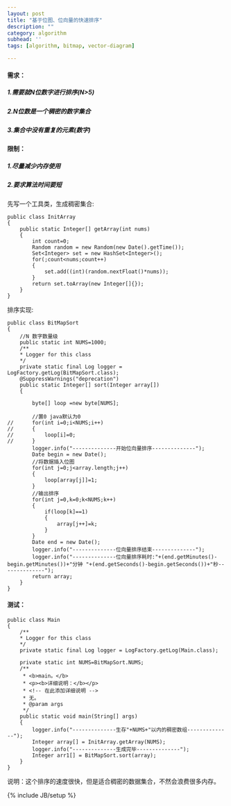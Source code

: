 ```yaml
---
layout: post
title: "基于位图、位向量的快速排序"
description: ""
category: algorithm
subhead: ''
tags: [algorithm, bitmap, vector-diagram]

---
```


#### 需求：

##### 1.需要就N位数字进行排序(N>5) 

##### 2.N位数是一个稠密的数字集合

##### 3.集合中没有重复的元素(数字)

#### 限制：

##### 1.尽量减少内存使用

##### 2.要求算法时间要短
 
先写一个工具类，生成稠密集合:

    public class InitArray  
    {  
        public static Integer[] getArray(int nums)  
        {  
            int count=0;  
            Random random = new Random(new Date().getTime());  
            Set<Integer> set = new HashSet<Integer>();  
            for(;count<nums;count++)  
            {  
                set.add((int)(random.nextFloat()*nums));  
            }  
            return set.toArray(new Integer[]{});  
        }  
    }  
 
排序实现:

    public class BitMapSort  
    {  
        //N 数字数量级  
        public static int NUMS=1000;  
        /** 
        * Logger for this class 
        */  
        private static final Log logger = LogFactory.getLog(BitMapSort.class);  
        @SuppressWarnings("deprecation")  
        public static Integer[] sort(Integer array[])  
        {  
          
            byte[] loop =new byte[NUMS];  
          
            //置0 java默认为0  
    //      for(int i=0;i<NUMS;i++)  
    //      {  
    //          loop[i]=0;  
    //      }  
            logger.info("--------------开始位向量排序--------------");  
            Date begin = new Date();  
            //将数据插入位图  
            for(int j=0;j<array.length;j++)  
            {  
                loop[array[j]]=1;  
            }  
            //输出排序  
            for(int j=0,k=0;k<NUMS;k++)  
            {  
                if(loop[k]==1)  
                {  
                    array[j++]=k;  
                }  
            }  
            Date end = new Date();  
            logger.info("--------------位向量排序结束--------------");  
            logger.info("--------------位向量排序耗时:"+(end.getMinutes()-begin.getMinutes())+"分钟 "+(end.getSeconds()-begin.getSeconds())+"秒--------------");  
            return array;  
        }  
    }  
 
#### 测试：

 
    public class Main  
    {  
        /** 
        * Logger for this class 
        */  
        private static final Log logger = LogFactory.getLog(Main.class);  
      
        private static int NUMS=BitMapSort.NUMS;  
        /** 
         * <b>main。</b>   
         * <p><b>详细说明：</b></p> 
         * <!-- 在此添加详细说明 --> 
         * 无。 
         * @param args 
         */  
        public static void main(String[] args)  
        {  
            logger.info("--------------生存"+NUMS+"以内的稠密数组--------------");  
            Integer array[] = InitArray.getArray(NUMS);  
            logger.info("--------------生成完毕--------------");  
            Integer arr1[] = BitMapSort.sort(array);  
        }  
    }  
 
 
说明：这个排序的速度很快，但是适合稠密的数据集合，不然会浪费很多内存。

{% include JB/setup %}